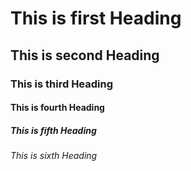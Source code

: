 # This is first Heading

## This is second Heading

### This is third Heading

#### This is fourth Heading

##### This is fifth Heading

###### This is sixth Heading
